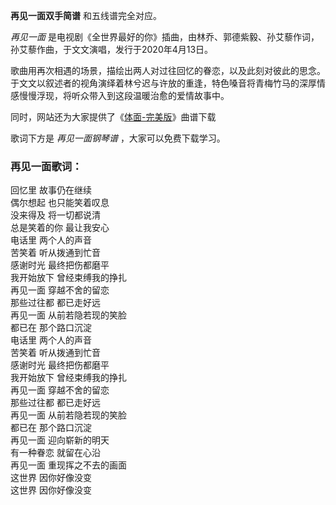 

**再见一面双手简谱** 和五线谱完全对应。

_再见一面_ 是电视剧《全世界最好的你》插曲，由林乔、郭德紫毅、孙艾藜作词，孙艾藜作曲，于文文演唱，发行于2020年4月13日。

歌曲用再次相遇的场景，描绘出两人对过往回忆的眷恋，以及此刻对彼此的思念。于文文以叙述者的视角演绎着林兮迟与许放的重逢，特色嗓音将青梅竹马的深厚情感慢慢浮现，将听众带入到这段温暖治愈的爱情故事中。

同时，网站还为大家提供了《[体面-完美版](Music-8813-体面-完美版-于文文-前任3-再见前任插曲.html "体面-完美版")》曲谱下载

歌词下方是 _再见一面钢琴谱_ ，大家可以免费下载学习。

### 再见一面歌词：

回忆里 故事仍在继续  
偶尔想起 也只能笑着叹息  
没来得及 将一切都说清  
总是笑着的你 最让我安心  
电话里 两个人的声音  
苦笑着 听从拨通到忙音  
感谢时光 最终把伤都磨平  
我开始放下 曾经束缚我的挣扎  
再见一面 穿越不舍的留恋  
那些过往都 都已走好远  
再见一面 从前若隐若现的笑脸  
都已在 那个路口沉淀  
电话里 两个人的声音  
苦笑着 听从拨通到忙音  
感谢时光 最终把伤都磨平  
我开始放下 曾经束缚我的挣扎  
再见一面 穿越不舍的留恋  
那些过往都 都已走好远  
再见一面 从前若隐若现的笑脸  
都已在 那个路口沉淀  
再见一面 迎向崭新的明天  
有一种眷恋 就留在心沿  
再见一面 重现挥之不去的画面  
这世界 因你好像没变  
这世界 因你好像没变

